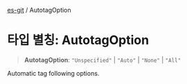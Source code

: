[es-git](../globals.md) / AutotagOption

# 타입 별칭: AutotagOption

> **AutotagOption**: `"Unspecified"` \| `"Auto"` \| `"None"` \| `"All"`

Automatic tag following options.
